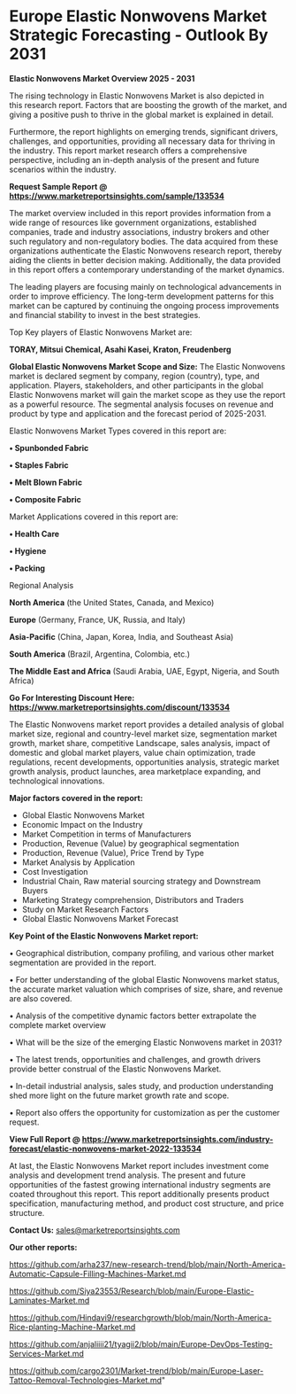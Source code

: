  # Europe Elastic Nonwovens Market Strategic Forecasting - Outlook By 2031

<Strong> Elastic Nonwovens Market Overview 2025 - 2031</strong>

The rising technology in Elastic Nonwovens Market is also depicted in this research report. Factors that are boosting the growth of the market, and giving a positive push to thrive in the global market is explained in detail.

Furthermore, the report highlights on emerging trends, significant drivers, challenges, and opportunities, providing all necessary data for thriving in the industry. This report market research offers a comprehensive perspective, including an in-depth analysis of the present and future scenarios within the industry.

<strong>Request Sample Report @ <a href=https://www.marketreportsinsights.com/sample/133534>https://www.marketreportsinsights.com/sample/133534</a></strong>

The market overview included in this report provides information from a wide range of resources like government organizations, established companies, trade and industry associations, industry brokers and other such regulatory and non-regulatory bodies. The data acquired from these organizations authenticate the Elastic Nonwovens research report, thereby aiding the clients in better decision making. Additionally, the data provided in this report offers a contemporary understanding of the market dynamics.

The leading players are focusing mainly on technological advancements in order to improve efficiency. The long-term development patterns for this market can be captured by continuing the ongoing process improvements and financial stability to invest in the best strategies.

Top Key players of Elastic Nonwovens Market are:

<strong>TORAY, Mitsui Chemical, Asahi Kasei, Kraton, Freudenberg</strong>

<strong><b>Global Elastic Nonwovens Market Scope and Size:</b></strong>
The Elastic Nonwovens market is declared segment by company, region (country), type, and application. Players, stakeholders, and other participants in the global Elastic Nonwovens market will gain the market scope as they use the report as a powerful resource. The segmental analysis focuses on revenue and product by type and application and the forecast period of 2025-2031.

Elastic Nonwovens Market Types covered in this report are:

<strong>• Spunbonded Fabric

• Staples Fabric

• Melt Blown Fabric

• Composite Fabric</strong>

Market Applications covered in this report are:

<strong>• Health Care

• Hygiene

• Packing</strong> 

Regional Analysis

<strong>North America</strong> (the United States, Canada, and Mexico)

<strong>Europe</strong> (Germany, France, UK, Russia, and Italy)

<strong>Asia-Pacific</strong> (China, Japan, Korea, India, and Southeast Asia)

<strong>South America</strong> (Brazil, Argentina, Colombia, etc.)

<strong>The Middle East and Africa</strong> (Saudi Arabia, UAE, Egypt, Nigeria, and South Africa)

<strong>Go For Interesting Discount Here: <a href=https://www.marketreportsinsights.com/discount/133534>https://www.marketreportsinsights.com/discount/133534</a></strong>

The Elastic Nonwovens market report provides a detailed analysis of global market size, regional and country-level market size, segmentation market growth, market share, competitive Landscape, sales analysis, impact of domestic and global market players, value chain optimization, trade regulations, recent developments, opportunities analysis, strategic market growth analysis, product launches, area marketplace expanding, and technological innovations.

<strong><b>Major factors covered in the report:</b></strong>
<ul>
  <li>Global Elastic Nonwovens Market </li>
  <li>Economic Impact on the Industry</li>
  <li>Market Competition in terms of Manufacturers</li>
  <li>Production, Revenue (Value) by geographical segmentation</li>
  <li>Production, Revenue (Value), Price Trend by Type</li>
  <li>Market Analysis by Application</li>
  <li>Cost Investigation</li>
  <li>Industrial Chain, Raw material sourcing strategy and Downstream Buyers</li>
  <li>Marketing Strategy comprehension, Distributors and Traders</li>
  <li>Study on Market Research Factors</li>
  <li>Global Elastic Nonwovens Market Forecast</li>
</ul>

<strong><b>Key Point of the Elastic Nonwovens Market report:</b></strong>

• Geographical distribution, company profiling, and various other market segmentation are provided in the report.

• For better understanding of the global Elastic Nonwovens market status, the accurate market valuation which comprises of size, share, and revenue are also covered.

• Analysis of the competitive dynamic factors better extrapolate the complete market overview

• What will be the size of the emerging Elastic Nonwovens market in 2031?

• The latest trends, opportunities and challenges, and growth drivers provide better construal of the Elastic Nonwovens Market.

• In-detail industrial analysis, sales study, and production understanding shed more light on the future market growth rate and scope.

• Report also offers the opportunity for customization as per the customer request.

<strong><b>View Full Report @ <a href=https://www.marketreportsinsights.com/industry-forecast/elastic-nonwovens-market-2022-133534>https://www.marketreportsinsights.com/industry-forecast/elastic-nonwovens-market-2022-133534</a></b></strong>


At last, the Elastic Nonwovens Market report includes investment come analysis and development trend analysis. The present and future opportunities of the fastest growing international industry segments are coated throughout this report. This report additionally presents product specification, manufacturing method, and product cost structure, and price structure.

<strong>Contact Us:</strong>
sales@marketreportsinsights.com

<strong>Our other reports:</strong>

<a href=https://github.com/arha237/new-research-trend/blob/main/North-America-Automatic-Capsule-Filling-Machines-Market.md>https://github.com/arha237/new-research-trend/blob/main/North-America-Automatic-Capsule-Filling-Machines-Market.md</a>

<a href=https://github.com/Siya23553/Research/blob/main/Europe-Elastic-Laminates-Market.md>https://github.com/Siya23553/Research/blob/main/Europe-Elastic-Laminates-Market.md</a>

<a href=https://github.com/Hindavi9/researchgrowth/blob/main/North-America-Rice-planting-Machine-Market.md>https://github.com/Hindavi9/researchgrowth/blob/main/North-America-Rice-planting-Machine-Market.md</a>

<a href=https://github.com/anjaliiii21/tyagii2/blob/main/Europe-DevOps-Testing-Services-Market.md>https://github.com/anjaliiii21/tyagii2/blob/main/Europe-DevOps-Testing-Services-Market.md</a>

<a href=https://github.com/cargo2301/Market-trend/blob/main/Europe-Laser-Tattoo-Removal-Technologies-Market.md>https://github.com/cargo2301/Market-trend/blob/main/Europe-Laser-Tattoo-Removal-Technologies-Market.md</a>"
